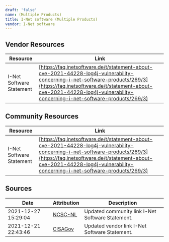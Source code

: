 ```yaml
---
draft: 'false'
name: (Multiple Products)
title: I-Net software (Multiple Products)
vendor: I-Net software
---
```


## Vendor Resources
| Resource | Link |
| --- | --- |
| I-Net Software Statement | [https://faq.inetsoftware.de/t/statement-about-cve-2021-44228-log4j-vulnerability-concerning-i-net-software-products/269/3](https://faq.inetsoftware.de/t/statement-about-cve-2021-44228-log4j-vulnerability-concerning-i-net-software-products/269/3) |

## Community Resources
| Resource | Link |
| --- | --- |
| I-Net Software Statement | [https://faq.inetsoftware.de/t/statement-about-cve-2021-44228-log4j-vulnerability-concerning-i-net-software-products/269/3](https://faq.inetsoftware.de/t/statement-about-cve-2021-44228-log4j-vulnerability-concerning-i-net-software-products/269/3) |


## Sources
| Date | Attribution | Description |
| --- | --- | --- |
| 2021-12-27 15:29:04 | [NCSC-NL](https://github.com/NCSC-NL/log4shell/blob/main/software/README.md) | Updated community link I-Net Software Statement.  |
| 2021-12-21 22:43:46 | [CISAGov](https://raw.githubusercontent.com/cisagov/log4j-affected-db/develop/README.md) | Updated vendor link I-Net Software Statement.  |
